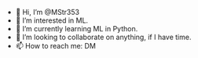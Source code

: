- 👋 Hi, I’m @MStr353
- 👀 I’m interested in ML.
- 🌱 I’m currently learning ML in Python.
- 💞️ I’m looking to collaborate on anything, if I have time.
- 📫 How to reach me: DM

<!---
MStr353/MStr353 is a ✨ special ✨ repository because its `README.md` (this file) appears on your GitHub profile.
You can click the Preview link to take a look at your changes.
--->
